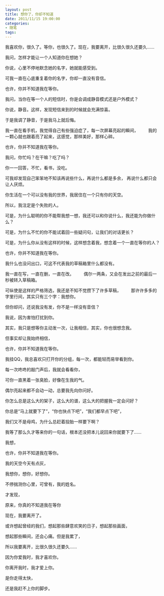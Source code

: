 ```yaml
---
layout: post
title: 想你了，你却不知道
date: 2011/11/15 19:00:00
categories: 
- 随笔
tags: 
---
```


我喜欢你，很久了。等你，也很久了。现在，我要离开，比很久很久还要久……

我问，怎样才能让一个人知道你在想她？

你说，心里不停地默念她的名字，她就能感受到。

可我一直在心底重复着你的名字，你却一直没有音信。

也许，你并不知道我在等你。

我问，当你在等一个人的短信时，你是会调成静音模式还是户外模式？

你说，静音。这样，发现短信来到的时候就会充满惊喜。

于是我调了静音，于是我马上就后悔。

我一直在看手机，我觉得自己有些强迫症了，每一次屏幕亮起的瞬间， 　　我的一颗心就也跟着亮了起来，这感觉，那样美好，那样心碎。

也许，你并不知道我在等你。

我问，你忙吗？在干嘛？吃了吗？

你一一回答，不忙，看书，没吃。

可我却发现自己笨笨地不知该再说些什么，再说什么都是多余， 再说什么都只会让人厌烦。

你生活在一个可以没有我的世界，我居住在一个只有你的天空。

所以，我注定是个失败的人。

可是，为什么聪明的你不能帮我想一想，我还可以和你说什么，我还能为你做什么？

可是，为什么不忙的你不能试着回一些疑问句，让我们的对话更长？

可是，为什么你从没有这样的时候，这样想念着我，想念着一个一直在等你的人？

也许，你并不知道我在等你。

我什么也没问出口，可这不代表我的草稿箱里什么都没有。

我一直在写，一直在删，一直在改。 　　偶尔一两条，又会在发出之前的最后一秒被转入草稿箱。

可纵使是这样的严格筛选，我还是不知不觉攒下了许多草稿， 　　那许许多多的字里行间，其实只有三个字：我想你。

但你却问，还说我没有发，你不是一样没有音信？

我说，因为害怕打扰到你。

其实，我只是想等你主动发一次，让我相信，其实，你也很想念我。

但事实却让我始终相信，

也许，你并不知道我在等你。

我挂QQ，我总喜欢只打开你的分组，每一次，都能轻而易举看到你。

每一次咚咚的敲门声后，我就会看看你，

可你一直黑着一张臭脸，好像在生我的气。

偶尔亮起来都不会动一动，总要我先向你问好。

你怎么总是这么大的架子，这么大的谱，这么大的把握我一定会问好？

你总是“马上就要下了”，“你也快点下吧”，“我们都早点下吧”，

我们又不是母鸡，为什么总赶着投胎一样要下啊？

我等了那么久才等来你的一句话，根本还没把本儿说回来你就要下了……

我想，

也许，你并不知道我在等你。

我的天空今天有点灰，

我想你，想你，好想你。

不停揣测你心里，可曾有，我的姓名。

才发现，

原来，你真的不知道我在等你

现在，我要离开了。

或许想起曾经的我们，想起那些肆意欢笑的日子，想起那些画面，

想起那些瞬间，还会心痛。但是我累了，

所以我要离开，比很久很久还要久……

因为你爱我时，我才喜欢你。

你离开我时，我才爱上你。

是你走得太快，

还是我赶不上你的脚步。 　　
